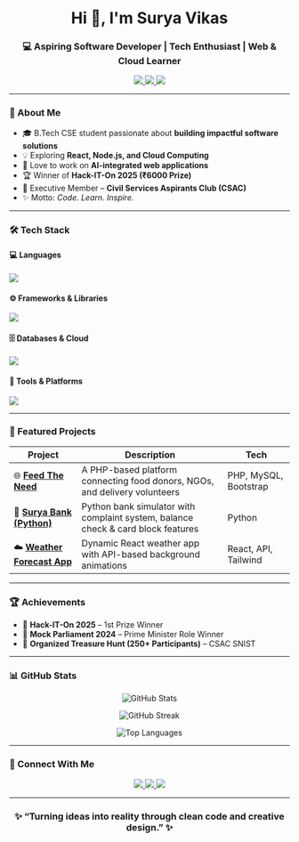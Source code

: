 <h1 align="center">Hi 👋, I'm Surya Vikas</h1>
<h3 align="center">💻 Aspiring Software Developer | Tech Enthusiast | Web & Cloud Learner</h3>

<p align="center">
  <a href="https://suryavikas-portfolio.onrender.com/" target="_blank">
    <img src="https://img.shields.io/badge/Portfolio-Visit%20Now-2ea44f?style=for-the-badge&logo=google-chrome&logoColor=white" />
  </a>
  <a href="mailto:suryavikas1223@gmail.com">
    <img src="https://img.shields.io/badge/Email%20Me-D14836?style=for-the-badge&logo=gmail&logoColor=white" />
  </a>
  <a href="https://linkedin.com/in/surya-vikas">
    <img src="https://img.shields.io/badge/LinkedIn-0077b5?style=for-the-badge&logo=linkedin&logoColor=white" />
  </a>
</p>

---

### 🧠 About Me
- 🎓 B.Tech CSE student passionate about **building impactful software solutions**
- 💡 Exploring **React, Node.js, and Cloud Computing**
- 🚀 Love to work on **AI-integrated web applications**
- 🏆 Winner of **Hack-IT-On 2025 (₹6000 Prize)**
- 🧭 Executive Member – **Civil Services Aspirants Club (CSAC)**  
- ✨ Motto: *Code. Learn. Inspire.*

---

### 🛠️ Tech Stack

#### 💻 Languages
<p align="left">
  <img src="https://skillicons.dev/icons?i=python,java,js,html,css,c" />
</p>

#### ⚙️ Frameworks & Libraries
<p align="left">
  <img src="https://skillicons.dev/icons?i=react,nodejs,express,tailwind,bootstrap" />
</p>

#### 🗄️ Databases & Cloud
<p align="left">
  <img src="https://skillicons.dev/icons?i=mysql,mongodb,firebase,vercel,render" />
</p>

#### 🧰 Tools & Platforms
<p align="left">
  <img src="https://skillicons.dev/icons?i=git,github,vscode,linux,powershell,figma" />
</p>

---

### 🚀 Featured Projects

| Project | Description | Tech |
|----------|--------------|------|
| 🌐 [**Feed The Need**](https://github.com/surya-vikas/feed-the-need) | A PHP-based platform connecting food donors, NGOs, and delivery volunteers | PHP, MySQL, Bootstrap |
| 🏦 [**Surya Bank (Python)**](https://github.com/surya-vikas/surya-bank) | Python bank simulator with complaint system, balance check & card block features | Python |
| ☁️ [**Weather Forecast App**](https://github.com/surya-vikas/weather-forecast) | Dynamic React weather app with API-based background animations | React, API, Tailwind |

---

### 🏆 Achievements
- 🥇 **Hack-IT-On 2025** – 1st Prize Winner  
- 🎤 **Mock Parliament 2024** – Prime Minister Role Winner  
- 🎯 **Organized Treasure Hunt (250+ Participants)** – CSAC SNIST  

---

### 📊 GitHub Stats

<p align="center">
  <img src="https://github-readme-stats.vercel.app/api?username=surya-vikas&show_icons=true&theme=tokyonight" alt="GitHub Stats" />
</p>

<p align="center">
  <img src="https://github-readme-streak-stats.herokuapp.com/?user=surya-vikas&theme=tokyonight" alt="GitHub Streak" />
</p>

<p align="center">
  <img src="https://github-readme-stats.vercel.app/api/top-langs/?username=surya-vikas&layout=compact&theme=tokyonight" alt="Top Languages" />
</p>

---

### 🤝 Connect With Me

<p align="center">
  <a href="https://linkedin.com/in/surya-vikas">
    <img src="https://img.shields.io/badge/LinkedIn-blue?style=for-the-badge&logo=linkedin" />
  </a>
  <a href="mailto:manimaram781@gmail.com">
    <img src="https://img.shields.io/badge/Gmail-red?style=for-the-badge&logo=gmail&logoColor=white" />
  </a>
  <a href="https://suryavikas-portfolio.onrender.com/">
    <img src="https://img.shields.io/badge/Portfolio-000?style=for-the-badge&logo=firefox&logoColor=white" />
  </a>
</p>

---

<h3 align="center">✨ “Turning ideas into reality through clean code and creative design.” ✨</h3>
